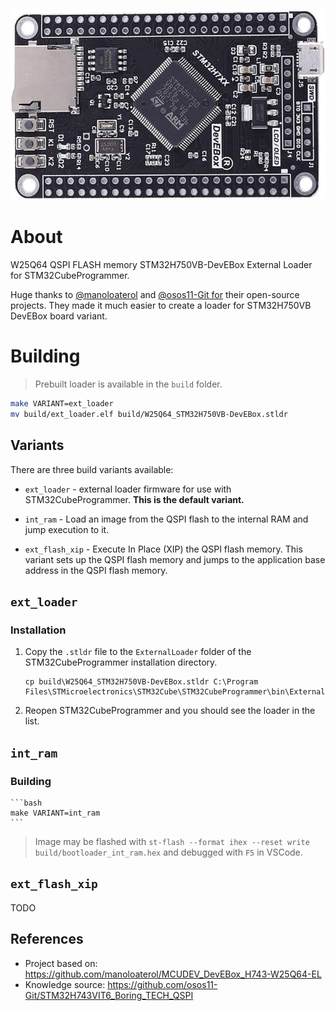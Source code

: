 
![W25Q64_STM32H750VB-DevEBox board](docs/W25Q64_STM32H750VB-DevEBox.jpg)

# About

W25Q64 QSPI FLASH memory STM32H750VB-DevEBox External Loader for STM32CubeProgrammer.

Huge thanks to [@manoloaterol](https://github.com/manoloaterol) and 
[@osos11-Git for](https://github.com/osos11-Git) their open-source projects.
They made it much easier to create a loader for STM32H750VB DevEBox board variant.

# Building

> Prebuilt loader is available in the `build` folder.

```bash
make VARIANT=ext_loader
mv build/ext_loader.elf build/W25Q64_STM32H750VB-DevEBox.stldr
```

## Variants

There are three build variants available:

- `ext_loader` - external loader firmware for use with STM32CubeProgrammer. **This is the default variant.**

- `int_ram` - Load an image from the QSPI flash to the internal RAM and jump execution to it.

- `ext_flash_xip` - Execute In Place (XIP) the QSPI flash memory. This variant sets up the QSPI flash memory and jumps to the application base address in the QSPI flash memory.

## ``ext_loader``

### Installation

1. Copy the `.stldr` file to the `ExternalLoader` folder of the STM32CubeProgrammer installation directory.

    ```
    cp build\W25Q64_STM32H750VB-DevEBox.stldr C:\Program Files\STMicroelectronics\STM32Cube\STM32CubeProgrammer\bin\ExternalLoader\
    ```

2. Reopen STM32CubeProgrammer and you should see the loader in the list.

## ``int_ram``

### Building
    
    ```bash
    make VARIANT=int_ram
    ```

> Image may be flashed with `st-flash --format ihex --reset write build/bootloader_int_ram.hex` and debugged with `F5` in VSCode.

## ``ext_flash_xip``

TODO

## References

- Project based on: <https://github.com/manoloaterol/MCUDEV_DevEBox_H743-W25Q64-EL>
- Knowledge source: <https://github.com/osos11-Git/STM32H743VIT6_Boring_TECH_QSPI>

